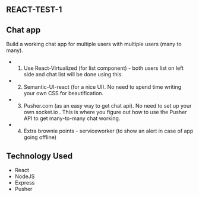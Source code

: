 ## REACT-TEST-1

## **Chat app**

Build a working chat app for multiple users with multiple users (many to many).
 
- 1. Use React-Virtualized (for list component) - both users list on left side and chat list will be done using this.
- 2. Semantic-UI-react (for a nice UI). No need to spend time writing your own CSS for beautification.
- 3. Pusher.com (as an easy way to get chat api). No need to set up your own socket.io . This is where you figure out how to use the Pusher API to get many-to-many chat working.
- 4. Extra brownie points - serviceworker (to show an alert in case  of app going offline)

## **Technology Used**
- React
- NodeJS
- Express
- Pusher
